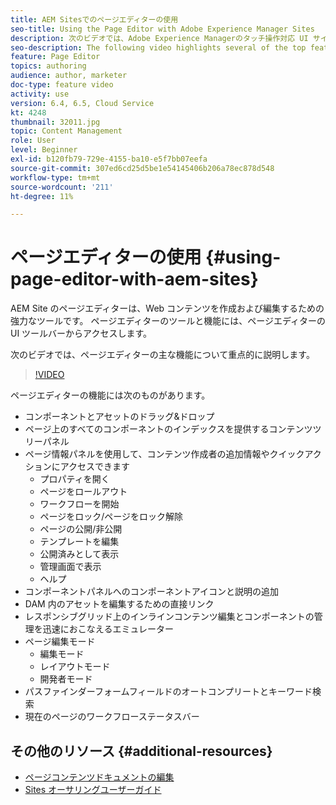 ```yaml
---
title: AEM Sitesでのページエディターの使用
seo-title: Using the Page Editor with Adobe Experience Manager Sites
description: 次のビデオでは、Adobe Experience Managerのタッチ操作対応 UI サイトエディターの主な機能のいくつかを紹介します。
seo-description: The following video highlights several of the top features of the Touch-UI Sites editor in Adobe Experience Manager.
feature: Page Editor
topics: authoring
audience: author, marketer
doc-type: feature video
activity: use
version: 6.4, 6.5, Cloud Service
kt: 4248
thumbnail: 32011.jpg
topic: Content Management
role: User
level: Beginner
exl-id: b120fb79-729e-4155-ba10-e5f7bb07eefa
source-git-commit: 307ed6cd25d5be1e54145406b206a78ec878d548
workflow-type: tm+mt
source-wordcount: '211'
ht-degree: 11%

---
```


# ページエディターの使用 {#using-page-editor-with-aem-sites}

AEM Site のページエディターは、Web コンテンツを作成および編集するための強力なツールです。 ページエディターのツールと機能には、ページエディターの UI ツールバーからアクセスします。

次のビデオでは、ページエディターの主な機能について重点的に説明します。

>[!VIDEO](https://video.tv.adobe.com/v/32011?quality=12&learn=on)

ページエディターの機能には次のものがあります。

* コンポーネントとアセットのドラッグ&amp;ドロップ
* ページ上のすべてのコンポーネントのインデックスを提供するコンテンツツリーパネル
* ページ情報パネルを使用して、コンテンツ作成者の追加情報やクイックアクションにアクセスできます
   * プロパティを開く
   * ページをロールアウト
   * ワークフローを開始
   * ページをロック/ページをロック解除
   * ページの公開/非公開
   * テンプレートを編集
   * 公開済みとして表示
   * 管理画面で表示
   * ヘルプ
* コンポーネントパネルへのコンポーネントアイコンと説明の追加
* DAM 内のアセットを編集するための直接リンク
* レスポンシブグリッド上のインラインコンテンツ編集とコンポーネントの管理を迅速におこなえるエミュレーター
* ページ編集モード
   * 編集モード
   * レイアウトモード
   * 開発者モード
* パスファインダーフォームフィールドのオートコンプリートとキーワード検索
* 現在のページのワークフローステータスバー

## その他のリソース {#additional-resources}

* [ページコンテンツドキュメントの編集](https://experienceleague.adobe.com/docs/experience-manager-65/authoring/authoring/editing-content.html?lang=ja)
* [Sites オーサリングユーザーガイド](https://experienceleague.adobe.com/docs/experience-manager-65/authoring/home.html)
